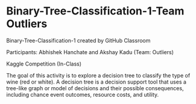 # Binary-Tree-Classification-1-Team Outliers
Binary-Tree-Classification-1 created by GitHub Classroom

Participants: Abhishek Hanchate and Akshay Kadu (Team: Outliers)

Kaggle Competition (In-Class)

The goal of this activity is to explore a decision tree to classify the type of wine (red or white). A decision tree is a decision support tool that uses a tree-like graph or model of decisions and their possible consequences, including chance event outcomes, resource costs, and utility.
